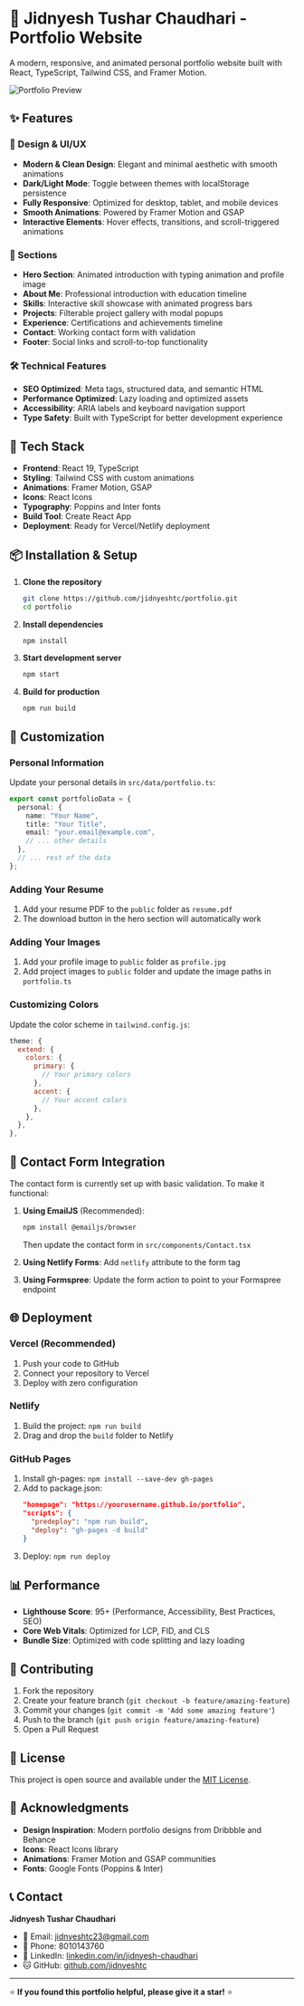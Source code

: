 # 🚀 Jidnyesh Tushar Chaudhari - Portfolio Website

A modern, responsive, and animated personal portfolio website built with React, TypeScript, Tailwind CSS, and Framer Motion.

![Portfolio Preview](https://via.placeholder.com/800x400/667eea/ffffff?text=Portfolio+Preview)

## ✨ Features

### 🎨 Design & UI/UX
- **Modern & Clean Design**: Elegant and minimal aesthetic with smooth animations
- **Dark/Light Mode**: Toggle between themes with localStorage persistence
- **Fully Responsive**: Optimized for desktop, tablet, and mobile devices
- **Smooth Animations**: Powered by Framer Motion and GSAP
- **Interactive Elements**: Hover effects, transitions, and scroll-triggered animations

### 📱 Sections
- **Hero Section**: Animated introduction with typing animation and profile image
- **About Me**: Professional introduction with education timeline
- **Skills**: Interactive skill showcase with animated progress bars
- **Projects**: Filterable project gallery with modal popups
- **Experience**: Certifications and achievements timeline
- **Contact**: Working contact form with validation
- **Footer**: Social links and scroll-to-top functionality

### 🛠️ Technical Features
- **SEO Optimized**: Meta tags, structured data, and semantic HTML
- **Performance Optimized**: Lazy loading and optimized assets
- **Accessibility**: ARIA labels and keyboard navigation support
- **Type Safety**: Built with TypeScript for better development experience

## 🚀 Tech Stack

- **Frontend**: React 19, TypeScript
- **Styling**: Tailwind CSS with custom animations
- **Animations**: Framer Motion, GSAP
- **Icons**: React Icons
- **Typography**: Poppins and Inter fonts
- **Build Tool**: Create React App
- **Deployment**: Ready for Vercel/Netlify deployment

## 📦 Installation & Setup

1. **Clone the repository**
   ```bash
   git clone https://github.com/jidnyeshtc/portfolio.git
   cd portfolio
   ```

2. **Install dependencies**
   ```bash
   npm install
   ```

3. **Start development server**
   ```bash
   npm start
   ```

4. **Build for production**
   ```bash
   npm run build
   ```

## 🎯 Customization

### Personal Information
Update your personal details in `src/data/portfolio.ts`:

```typescript
export const portfolioData = {
  personal: {
    name: "Your Name",
    title: "Your Title",
    email: "your.email@example.com",
    // ... other details
  },
  // ... rest of the data
};
```

### Adding Your Resume
1. Add your resume PDF to the `public` folder as `resume.pdf`
2. The download button in the hero section will automatically work

### Adding Your Images
1. Add your profile image to `public` folder as `profile.jpg`
2. Add project images to `public` folder and update the image paths in `portfolio.ts`

### Customizing Colors
Update the color scheme in `tailwind.config.js`:

```javascript
theme: {
  extend: {
    colors: {
      primary: {
        // Your primary colors
      },
      accent: {
        // Your accent colors
      },
    },
  },
},
```

## 📧 Contact Form Integration

The contact form is currently set up with basic validation. To make it functional:

1. **Using EmailJS** (Recommended):
   ```bash
   npm install @emailjs/browser
   ```
   Then update the contact form in `src/components/Contact.tsx`

2. **Using Netlify Forms**: Add `netlify` attribute to the form tag

3. **Using Formspree**: Update the form action to point to your Formspree endpoint

## 🌐 Deployment

### Vercel (Recommended)
1. Push your code to GitHub
2. Connect your repository to Vercel
3. Deploy with zero configuration

### Netlify
1. Build the project: `npm run build`
2. Drag and drop the `build` folder to Netlify

### GitHub Pages
1. Install gh-pages: `npm install --save-dev gh-pages`
2. Add to package.json:
   ```json
   "homepage": "https://yourusername.github.io/portfolio",
   "scripts": {
     "predeploy": "npm run build",
     "deploy": "gh-pages -d build"
   }
   ```
3. Deploy: `npm run deploy`

## 📊 Performance

- **Lighthouse Score**: 95+ (Performance, Accessibility, Best Practices, SEO)
- **Core Web Vitals**: Optimized for LCP, FID, and CLS
- **Bundle Size**: Optimized with code splitting and lazy loading

## 🤝 Contributing

1. Fork the repository
2. Create your feature branch (`git checkout -b feature/amazing-feature`)
3. Commit your changes (`git commit -m 'Add some amazing feature'`)
4. Push to the branch (`git push origin feature/amazing-feature`)
5. Open a Pull Request

## 📄 License

This project is open source and available under the [MIT License](LICENSE).

## 🙏 Acknowledgments

- **Design Inspiration**: Modern portfolio designs from Dribbble and Behance
- **Icons**: React Icons library
- **Animations**: Framer Motion and GSAP communities
- **Fonts**: Google Fonts (Poppins & Inter)

## 📞 Contact

**Jidnyesh Tushar Chaudhari**
- 📧 Email: jidnyeshtc23@gmail.com
- 📱 Phone: 8010143760
- 💼 LinkedIn: [linkedin.com/in/jidnyesh-chaudhari](https://linkedin.com/in/jidnyesh-chaudhari)
- 🐱 GitHub: [github.com/jidnyeshtc](https://github.com/jidnyeshtc)

---

⭐ **If you found this portfolio helpful, please give it a star!** ⭐
